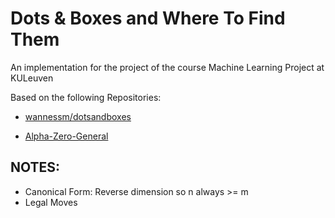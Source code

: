 # Dots & Boxes and Where To Find Them


An implementation for the project of the course Machine Learning Project at KULeuven

Based on the following Repositories:

- [wannessm/dotsandboxes](https://github.com/wannesm/dotsandboxes)

- [Alpha-Zero-General](https://github.com/wannesm/dotsandboxes)


## NOTES:

- Canonical Form: Reverse dimension so n always >= m
- Legal Moves

